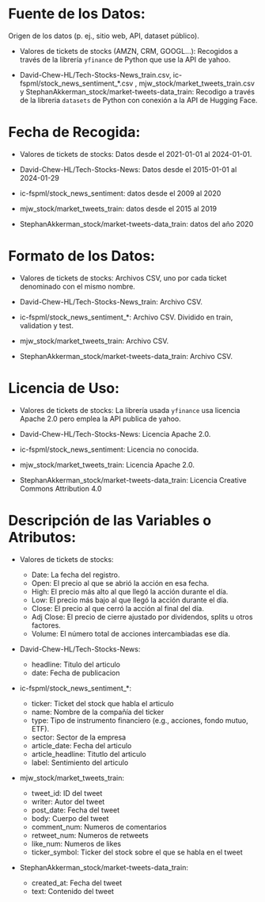 # Fuente de los Datos:
Origen de los datos (p. ej., sitio web, API, dataset público).

- Valores de tickets de stocks (AMZN, CRM, GOOGL...): Recogidos a través de la librería `yfinance` de Python que use la API de yahoo.

- David-Chew-HL/Tech-Stocks-News_train.csv, ic-fspml/stock_news_sentiment_*.csv , mjw_stock/market_tweets_train.csv y StephanAkkerman_stock/market-tweets-data_train: Recodigo a través de la libreria `datasets` de Python con conexión a la API de Hugging Face.

# Fecha de Recogida:
- Valores de tickets de stocks: Datos desde el 2021-01-01 al 2024-01-01.

- David-Chew-HL/Tech-Stocks-News: Datos desde el 2015-01-01 al 2024-01-29

- ic-fspml/stock_news_sentiment: datos desde el 2009 al 2020 

- mjw_stock/market_tweets_train: datos desde el 2015 al 2019

- StephanAkkerman_stock/market-tweets-data_train: datos del año 2020

# Formato de los Datos:
- Valores de tickets de stocks: Archivos CSV, uno por cada ticket denominado con el mismo nombre.

- David-Chew-HL/Tech-Stocks-News_train: Archivo CSV.

- ic-fspml/stock_news_sentiment_*: Archivo CSV. Dividido en train, validation y test.

- mjw_stock/market_tweets_train: Archivo CSV.

- StephanAkkerman_stock/market-tweets-data_train: Archivo CSV.

# Licencia de Uso:
- Valores de tickets de stocks: La librería usada `yfinance` usa licencia Apache 2.0 pero emplea la API publica de yahoo.

- David-Chew-HL/Tech-Stocks-News: Licencia Apache 2.0.

- ic-fspml/stock_news_sentiment: Licencia no conocida.

- mjw_stock/market_tweets_train: Licencia Apache 2.0.

- StephanAkkerman_stock/market-tweets-data_train: Licencia Creative Commons Attribution 4.0

# Descripción de las Variables o Atributos:
- Valores de tickets de stocks:
    - Date: La fecha del registro.
    - Open: El precio al que se abrió la acción en esa fecha.
    - High: El precio más alto al que llegó la acción durante el día.
    - Low: El precio más bajo al que llegó la acción durante el día.
    - Close: El precio al que cerró la acción al final del día.
    - Adj Close: El precio de cierre ajustado por dividendos, splits u otros factores.
    - Volume: El número total de acciones intercambiadas ese día.

- David-Chew-HL/Tech-Stocks-News:
    - headline: Titulo del articulo 
    - date: Fecha de publicacion

- ic-fspml/stock_news_sentiment_*:
    - ticker: Ticket del stock que habla el articulo
    - name: Nombre de la compañía del ticker
    - type: Tipo de instrumento financiero (e.g., acciones, fondo mutuo, ETF).
    - sector: Sector de la empresa
    - article_date: Fecha del articulo
    - article_headline: Titutlo del articulo
    - label: Sentimiento del articulo

- mjw_stock/market_tweets_train:
    - tweet_id: ID del tweet
    - writer: Autor del tweet
    - post_date: Fecha del tweet
    - body: Cuerpo del tweet
    - comment_num: Numeros de comentarios
    - retweet_num: Numeros de retweets
    - like_num: Numeros de likes
    - ticker_symbol: Ticker del stock sobre el que se habla en el tweet

- StephanAkkerman_stock/market-tweets-data_train:
    - created_at: Fecha del tweet
    - text: Contenido del tweet